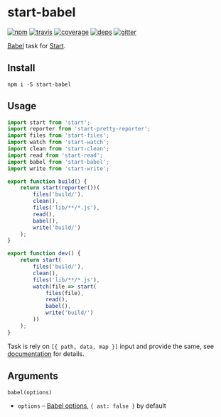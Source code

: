 # start-babel

[![npm](https://img.shields.io/npm/v/start-babel.svg?style=flat-square)](https://www.npmjs.com/package/start-babel)
[![travis](http://img.shields.io/travis/start-runner/babel.svg?style=flat-square)](https://travis-ci.org/start-runner/babel)
[![coverage](https://img.shields.io/codecov/c/github/start-runner/babel.svg?style=flat-square)](https://codecov.io/github/start-runner/babel)
[![deps](https://img.shields.io/gemnasium/start-runner/babel.svg?style=flat-square)](https://gemnasium.com/start-runner/babel)
[![gitter](https://img.shields.io/badge/gitter-join_chat_%E2%86%92-00d06f.svg?style=flat-square)](https://gitter.im/start-runner/start)

[Babel](https://babeljs.io/) task for [Start](https://github.com/start-runner/start).

## Install

```
npm i -S start-babel
```

## Usage

```js
import start from 'start';
import reporter from 'start-pretty-reporter';
import files from 'start-files';
import watch from 'start-watch';
import clean from 'start-clean';
import read from 'start-read';
import babel from 'start-babel';
import write from 'start-write';

export function build() {
    return start(reporter())(
        files('build/'),
        clean(),
        files('lib/**/*.js'),
        read(),
        babel(),
        write('build/')
    );
}

export function dev() {
    return start(
        files('build/'),
        clean(),
        files('lib/**/*.js'),
        watch(file => start(
            files(file),
            read(),
            babel(),
            write('build/')
        ))
    );
}
```

Task is rely on `[{ path, data, map }]` input and provide the same, see [documentation](https://github.com/start-runner/start#readme) for details.

## Arguments

`babel(options)`

* `options` – [Babel options](https://babeljs.io/docs/usage/options/), `{ ast: false }` by default
